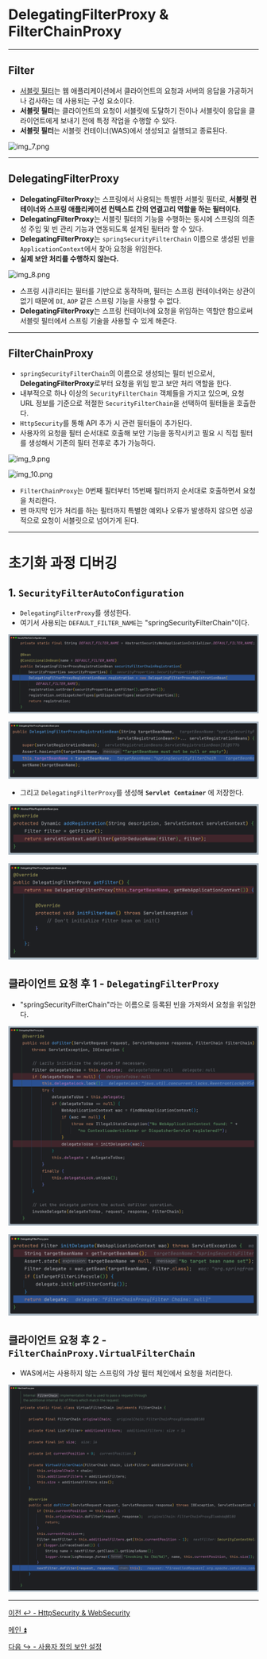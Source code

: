 # DelegatingFilterProxy & FilterChainProxy

---
## Filter
- [서블릿 필터](https://github.com/genesis12345678/TIL/blob/main/Spring/springmvc_2/login_2/filter/login_filter.md)는 웹 애플리케이션에서 클라이언트의 요청과
    서버의 응답을 가공하거나 검사하는 데 사용되는 구성 요소이다.
- **서블릿 필터**는 클라이언트의 요청이 서블릿에 도달하기 전이나 서블릿이 응답을 클라이언트에게 보내기 전에 특정 작업을 수행할 수 있다.
- **서블릿 필터**는 서블릿 컨테이너(WAS)에서 생성되고 실행되고 종료된다.

![img_7.png](image/img_7.png)

---
## DelegatingFilterProxy
- **DelegatingFilterProxy**는 스프링에서 사용되는 특별한 서블릿 필터로, **서블릿 컨테이너와 스프링 애플리케이션 컨텍스트 간의 연결고리 역할을 하는 필터이다.**
- **DelegatingFilterProxy**는 서블릿 필터의 기능을 수행하는 동시에 스프링의 의존성 주입 및 빈 관리 기능과 연동되도록 설계된 필터라 할 수 있다.
- **DelegatingFilterProxy**는 `springSecurityFilterChain` 이름으로 생성된 빈을 `ApplicationContext`에서 찾아 요청을 위임한다.
- **실제 보안 처리를 수행하지 않는다.**

![img_8.png](image/img_8.png)

- 스프링 시큐리티는 필터를 기반으로 동작하며, 필터는 스프링 컨테이너와는 상관이 없기 때문에 `DI`, `AOP` 같은 스프링 기능을 사용할 수 없다.
- **DelegatingFilterProxy**는 스프링 컨테이너에 요청을 위임하는 역할만 함으로써 서블릿 필터에서 스프링 기술을 사용할 수 있게 해준다.

---
## FilterChainProxy
- `springSecurityFilterChain`의 이름으로 생성되는 필터 빈으로서, **DelegatingFilterProxy**로부터 요청을 위임 받고 보안 처리 역할을 한다.
- 내부적으로 하나 이상의 `SecurityFilterChain` 객체들을 가지고 있으며, 요청 URL 정보를 기준으로 적절한 `SecurityFilterChain`을 선택하여 필터들을 호출한다.
- `HttpSecurity`를 통해 API 추가 시 관련 필터들이 추가된다.
- 사용자의 요청을 필터 순서대로 호출해 보안 기능을 동작시키고 필요 시 직접 필터를 생성해서 기존의 필터 전후로 추가 가능하다.

![img_9.png](image/img_9.png)

![img_10.png](image/img_10.png)

- `FilterChainProxy`는 0번째 필터부터 15번째 필터까지 순서대로 호출하면서 요청을 처리한다.
- 맨 마지막 인가 처리를 하는 필터까지 특별한 예외나 오류가 발생하지 않으면 성공적으로 요청이 서블릿으로 넘어가게 된다.

---

# 초기화 과정 디버깅

## 1. `SecurityFilterAutoConfiguration`

- `DelegatingFilterProxy`를 생성한다.
- 여기서 사용되는 `DEFAULT_FILTER_NAME`는 "springSecurityFilterChain"이다.

![img_15.png](image_1/img_15.png)

![img_16.png](image_1/img_16.png)

- 그리고 `DelegatingFilterProxy`를 생성해 **`Servlet Container`** 에 저장한다.

![img_17.png](image_1/img_17.png)

![img_18.png](image_1/img_18.png)

## 클라이언트 요청 후 1 - `DelegatingFilterProxy`

- "springSecurityFilterChain"라는 이름으로 등록된 빈을 가져와서 요청을 위임한다.

![img_19.png](image_1/img_19.png)

![img_20.png](image_1/img_20.png)

## 클라이언트 요청 후 2 - `FilterChainProxy.VirtualFilterChain`

- WAS에서는 사용하지 않는 스프링의 가상 필터 체인에서 요청을 처리한다.

![img_21.png](image_1/img_21.png)

---

[이전 ↩️ - HttpSecurity & WebSecurity](https://github.com/genesis12345678/TIL/blob/main/Spring/security/security/init/HttpSecurity.md)

[메인 ⏫](https://github.com/genesis12345678/TIL/blob/main/Spring/security/security/main.md)

[다음 ↪️ - 사용자 정의 보안 설정](https://github.com/genesis12345678/TIL/blob/main/Spring/security/security/init/Custom.md)